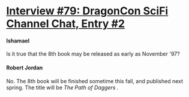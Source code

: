 # [Interview #79: DragonCon SciFi Channel Chat, Entry #2](https://www.theoryland.com/intvmain.php?i=79#2)

#### Ishamael

Is it true that the 8th book may be released as early as November '97?

#### Robert Jordan

No. The 8th book will be finished sometime this fall, and published next spring. The title will be
*The Path of Daggers*
.

